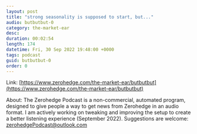 ```yaml
---
layout: post
title: "strong seasonality is supposed to start, but..."
audio: butbutbut-0
category: the-market-ear
desc: 
duration: 00:02:54
length: 174
datetime: Fri, 30 Sep 2022 19:48:00 +0000
tags: podcast
guid: butbutbut-0
order: 0
---
```



Link: [https://www.zerohedge.com/the-market-ear/butbutbut](https://www.zerohedge.com/the-market-ear/butbutbut)

About: The Zerohedge Podcast is a non-commercial, automated program, designed to give people a way to get news from Zerohedge in an audio format.  I am actively working on tweaking and improving the setup to create a better listening experience (September 2022).  Suggestions are welcome: [zerohedgePodcast@outlook.com](mailto:zerohedgePodcast@outlook.com)